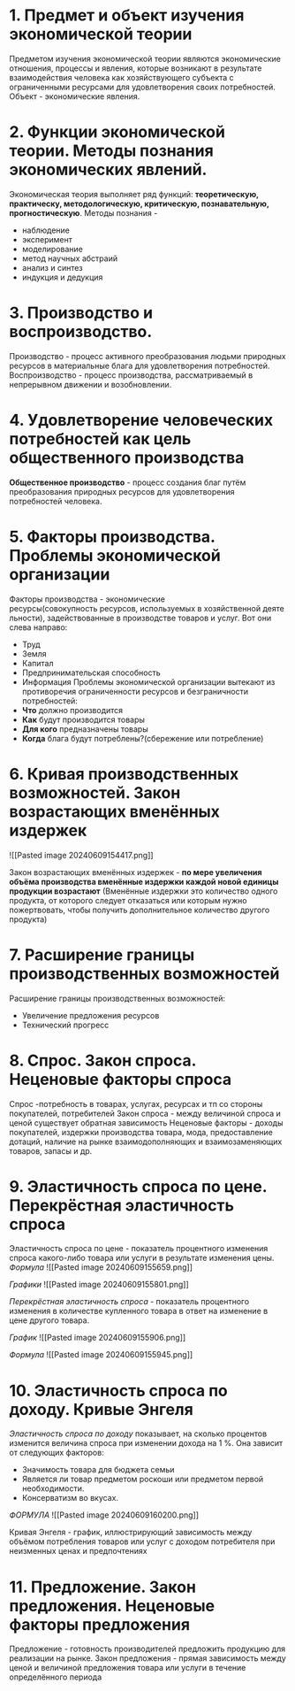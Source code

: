 # 1. Предмет и объект изучения экономической теории
Предметом изучения экономической теории являются экономические отношения, процессы и явления, которые возникают в результате взаимодействия человека как хозяйствующего субъекта с ограниченными ресурсами для удовлетворения своих потребностей. Объект - экономические явления.
# 2. Функции экономической теории. Методы познания экономических явлений.
Экономическая теория выполняет ряд функций: **теоретическую, практическу, методологическую, критическую, познавательную, прогностическую**. Методы познания -
- наблюдение 
- эксперимент
- моделирование
- метод научных абстраий
- анализ и синтез
- индукция и дедукция

# 3. Производство и воспроизводство.
Производство - процесс активного преобразования людьми природных ресурсов в материальные блага для удовлетворения потребностей. Воспроизводство - процесс производства, рассматриваемый в непрерывном движении и возобновлении.

# 4. Удовлетворение человеческих потребностей как цель общественного производства
**Общественное производство** - процесс создания благ путём преобразования природных ресурсов для удовлетворения потребностей человека.
# 5. Факторы производства. Проблемы экономической организации
Факторы производства - экономические ресурсы(совокупность ресурсов, используемых в хозяйственной деятельности), задействованные в производстве товаров и услуг. Вот они слева направо:
- Труд
- Земля
- Капитал
- Предпринимательская способность 
- Информация
Проблемы экономической организации вытекают из противоречия ограниченности ресурсов и безграничности потребностей:
- **Что** должно производится 
- **Как** будут производится товары 
- **Для кого** предназначены товары
- **Когда** блага будут потреблены?(сбережение или потребление)

# 6. Кривая производственных возможностей. Закон возрастающих вменённых издержек
![[Pasted image 20240609154417.png]]
[^1]: _Кривая производственных возможностей_

Закон возрастающих вменённых издержек - **по мере увеличения объёма производства  вменённые издержки каждой новой единицы продукции возрастают**
(Вменённые издержки это количество одного продукта, от которого следует отказаться или которым нужно пожертвовать, чтобы получить дополнительное количество другого продукта)

# 7. Расширение границы производственных возможностей
Расширение границы производственных возможностей:
- Увеличение предложения ресурсов
- Технический прогресс

# 8. Спрос. Закон спроса. Неценовые факторы спроса
Спрос -потребность в товарах, услугах, ресурсах и тп со стороны покупателей, потребителей
Закон спроса - между величиной спроса и ценой существует обратная зависимость
Неценовые факторы - доходы покупателей, издержки производства товара, мода, предоставление дотаций, наличие на рынке взаимодополняющих и взаимозаменяющих товаров, запасы и др.

# 9. Эластичность спроса по цене. Перекрёстная эластичность спроса
Эластичность спроса по цене - показатель процентного изменения спроса какого-либо товара или услуги в результате изменения цены.
_Формула_
![[Pasted image 20240609155659.png]]

_Графики_
![[Pasted image 20240609155801.png]]

_Перекрёстная эластичность спроса_ - показатель процентного изменения в количестве купленного товара в ответ на изменение в цене другого товара.

_График_
![[Pasted image 20240609155906.png]]

_Формула_
![[Pasted image 20240609155945.png]]

# 10. Эластичность спроса по доходу. Кривые Энгеля
_Эластичность спроса по доходу_ показывает, на сколько процентов изменится величина спроса при изменении дохода на 1 %. Она зависит от следующих факторов:

- Значимость товара для бюджета семьи
- Является ли товар предметом роскоши или предметом первой необходимости.
- Консерватизм во вкусах.

_ФОРМУЛА_
![[Pasted image 20240609160200.png]]

Кривая Энгеля - график, иллюстрирующий зависимость между объёмом потребления товаров или услуг с доходом потребителя при неизменных ценах и предпочтениях

# 11. Предложение. Закон предложения. Неценовые факторы предложения
Предложение - готовность производителей предложить продукцию для реализации на рынке.
Закон предложения - прямая зависимость между ценой и величиной предложения товара или услуги в течение определённого периода
